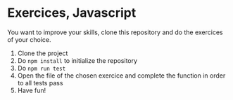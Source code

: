 # Exercices, Javascript

You want to improve your skills, clone this repository and do the exercices of your choice.

1. Clone the project
2. Do `npm install` to initialize the repository
3. Do `npm run test`
4. Open the file of the chosen exercice and complete the function in order to all tests pass
5. Have fun!


